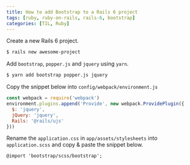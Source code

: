 ```yaml
---
title: How to add Bootstrap to a Rails 6 project
tags: [ruby, ruby-on-rails, rails-6, bootstrap]
categories: [TIL, Ruby]
---
```


Create a new Rails 6 project.
```bash
$ rails new awesome-project
```

Add `bootstrap`, `popper.js` and `jquery` using `yarn`.
```bash
$ yarn add bootstrap popper.js jquery
```

Copy the snippet below into `config/webpack/environment.js`
```javascript
const webpack = require('webpack')
environment.plugins.append('Provide', new webpack.ProvidePlugin({
  $: 'jquery',
  jQuery: 'jquery',
  Rails: '@rails/ujs'
}))
```

Rename the `application.css` in `app/assets/stylesheets` into `application.scss` and copy & paste the snippet below.

```
@import 'bootstrap/scss/bootstrap';
```
